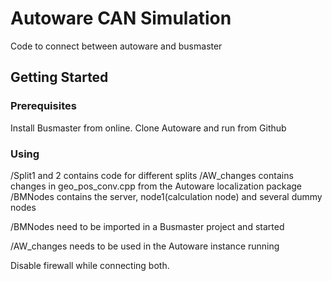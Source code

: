 # Autoware CAN Simulation
Code to connect between autoware and busmaster

## Getting Started


### Prerequisites

Install Busmaster from online. 
Clone Autoware and run from Github


### Using

/Split1 and 2 contains code for different splits
/AW_changes contains changes in geo_pos_conv.cpp from the Autoware localization package
/BMNodes contains the server, node1(calculation node) and several dummy nodes

/BMNodes need to be imported in a Busmaster project and started

/AW_changes needs to be used in the Autoware instance running 

Disable firewall while connecting both.



